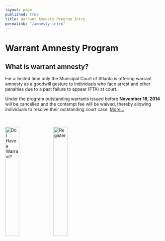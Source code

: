 ```yaml
---
layout: page
published: true
title: Warrant Amnesty Program Intro
permalink: "/amnesty-intro"
---
```


# Warrant Amnesty Program
## What is warrant amnesty?

For a limited time only the Municipal Court of Atlanta is offering warrant amnesty as a 
goodwill gesture to individuals who face arrest and other penalties due to a past failure to appear (FTA) at court.  

Under the program outstanding warrants issued before <b>November 18, 2014</b> will be cancelled and the contempt fee will be waived, thereby allowing individuals to resolve their outstanding court case. <a href="http://court.atlantaga.gov/warrant-amnesty-info/">More...</a>

<br/><br/>
<a href="http://court.atlantaga.gov/warrants/"><img src="http://dit-webtest-01/warrants/images/wr.png" alt="Do I Have a Warrant?" style="width: 30%; height: 30%"/></a> <a href="http://dit-webtest-01/drfcc/waf.aspx" target="_blank"><img src="http://dit-webtest-01/warrants/images/ro.png" alt="Register" style="width: 30%; height: 30%"/></a>
